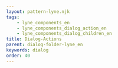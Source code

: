 ```yaml
---
layout: pattern-lyne.njk
tags: 
    - lyne_components_en
    - lyne_components_dialog_action_en
    - lyne_components_dialog_children_en
title: Dialog-Actions
parent: dialog-folder-lyne_en
keywords: dialog
order: 40
---
```

